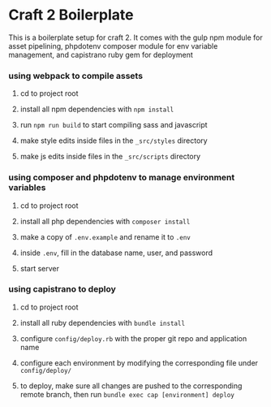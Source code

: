 # Craft 2 Boilerplate

This is a boilerplate setup for craft 2. It comes with the gulp npm module for asset pipelining, phpdotenv composer module for env variable management, and capistrano ruby gem for deployment

### using webpack to compile assets

1) cd to project root

2) install all npm dependencies with `npm install`

3) run `npm run build` to start compiling sass and javascript

4) make style edits inside files in the `_src/styles` directory

5) make js edits inside files in the `_src/scripts` directory

### using composer and phpdotenv to manage environment variables

1) cd to project root

2) install all php dependencies with  `composer install`

3) make a copy of `.env.example` and rename it to `.env`

4) inside `.env`, fill in the database name, user, and password

5) start server

### using capistrano to deploy

1) cd to project root

2) install all ruby dependencies with `bundle install`

3) configure `config/deploy.rb` with the proper git repo and application name

4) configure each environment by modifying the corresponding file under `config/deploy/`

5) to deploy, make sure all changes are pushed to the corresponding remote branch, then run `bundle exec cap [environment] deploy`
